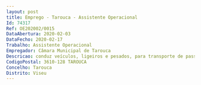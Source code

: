 ```yaml
--- 
layout: post
title: Emprego - Tarouca - Assistente Operacional
Id: 74317
Ref: OE202002/0015
DataAbertura: 2020-02-03
DataFecho: 2020-02-17
Trabalho: Assistente Operacional
Empregador: Câmara Municipal de Tarouca
Descricao: conduz veículos, ligeiros e pesados, para transporte de passageiros, tendo em atenção a comodidade e segurança das pessoas  pára os autocarros, a fim de permitir a entrada e saída de passageiros, assegura se que todos os passageiros que transporta estão credenciados para o efeito  por vezes colabora na carga e descarga de bagagens  no final de cada dia procede à arrumação da viatura em local destinado para esse efeito  recebe diariamente, no sector de transportes, o serviço para o dia seguinte, que, para além da rotina habitual (normalmente cada motorista faz um trajeto delimitado em horários definidos), pode, em função das necessidades pontuais surgidas, compreender deslocações ou qualquer outro tipo de tarefas não previstas no programa diário regular  assegura o bom estado de funcionamento de veículo, procedendo à sua limpeza e zelando pela sua manutenção e lubrificação  abastece a viatura de combustível, possuindo para o efeito um livro de requisições, cujo original preenche e entrega no posto de abastecimento  procede a pequenas reparações, tomando, em caso de avarias maiores ou acidentes, as providências necessárias com vista à regularização dessas situações  para esse efeito apresenta uma participação da ocorrência no sector de transportes  acompanha posteriormente junto das oficinas os trabalhos de reparação a efetuar  preenche e entrega diariamente no sector de transportes o boletim diário de viatura, mencionando o tipo de serviço, quilómetros efetuados e combustível introduzido.
CodigoPostal: 3610-128 TAROUCA
Concelho: Tarouca
Distrito: Viseu
--- 
```

